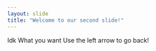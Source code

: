```yaml
---
layout: slide
title: "Welcome to our second slide!"
---
```

Idk What you want
Use the left arrow to go back!
